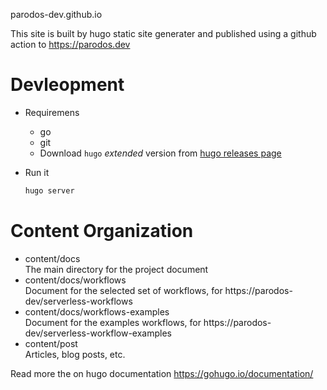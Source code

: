 parodos-dev.github.io 

This site is built by hugo static site generater and published using a github action to https://parodos.dev

# Devleopment
- Requiremens
    - go
    - git
    - Download `hugo` *extended* version from [hugo releases page](https://github.com/gohugoio/hugo/releases/)

- Run it 
    ```bash
    hugo server
    ```

# Content Organization

- content/docs \
  The main directory for the project document 
- content/docs/workflows \
  Document for the selected set of workflows, for https://parodos-dev/serverless-workflows
- content/docs/workflows-examples \
  Document for the examples workflows, for https://parodos-dev/serverless-workflow-examples
- content/post \
  Articles, blog posts, etc.

Read more the on hugo documentation https://gohugo.io/documentation/
